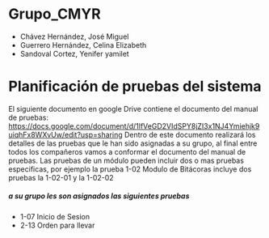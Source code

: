 # Grupo_CMYR
- Chávez Hernández, José Miguel
- Guerrero Hernández, Celina Elizabeth
- Sandoval Cortez, Yenifer yamilet 

# Planificación de pruebas del sistema
El siguiente documento en google Drive contiene el documento del manual de pruebas: 
https://docs.google.com/document/d/1lfVeGD2VIdSPY8jZI3x1NJ4Ymiehjk9uiqhFx8WXvUw/edit?usp=sharing
Dentro de este documento realizará los detalles de las pruebas que le han sido asignadas a su grupo, al final entre todos los compañeros vamos a conformar el documento del manual de pruebas. Las pruebas de un módulo pueden incluir dos o mas pruebas especificas, por ejemplo la prueba 1-02 Modulo de Bitácoras incluye dos pruebas la 1-02-01 y la 1-02-02


##### a su grupo les son asignados las siguientes pruebas
* 1-07 Inicio de Sesion
* 2-13 Orden para llevar

